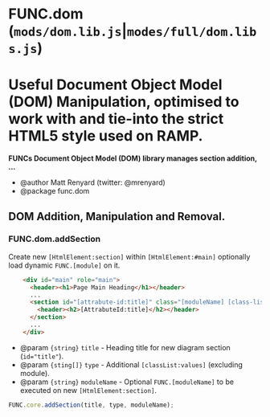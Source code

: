 FUNC.dom (`mods/dom.lib.js`|`modes/full/dom.libs.js`)
==================================================================
Useful Document Object Model (DOM) Manipulation, optimised
to work with and tie-into the strict HTML5 style used on RAMP.
==================================================================

**FUNCs Document Object Model (DOM) library manages
section addition, ...**

 * @author Matt Renyard (twitter: @mrenyard)
 * @package func.dom

DOM Addition, Manipulation and Removal.
--------------------------------------------------

### FUNC.dom.addSection
Create new `[HtmlElement:section]` within `[HtmlElement:#main]` optionally load dynamic `FUNC.[module]` on it.
```html
    <div id="main" role="main">
      <header><h1>Page Main Heading</h1></header>
      ...
      <section id="[attrabute-id:title]" class="[moduleName] [class-list:values]">
        <header><h2>[AttrabuteId:title]</h2></header>
      </section>
      ...
    </div>
```
 * @param `{string}` `title` - Heading title for new diagram section (`id="title"`).
 * @param `{sting[]}` `type` - Additional `[classList:values]` (excluding module).
 * @param `{string}` `moduleName` - Optional `FUNC.[moduleName]` to be executed on new `[HtmlElement:section]`.
```javascript
FUNC.core.addSection(title, type, moduleName);
```
